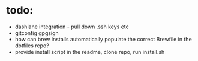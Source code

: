 # todo:

- dashlane integration - pull down .ssh keys etc
- gitconfig gpgsign
- how can brew installs automatically populate the correct Brewfile in the dotfiles repo?
- provide install script in the readme, clone repo, run install.sh
